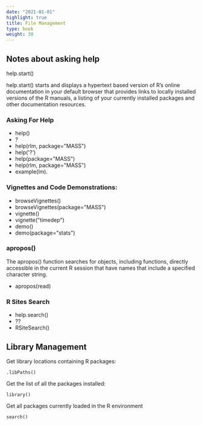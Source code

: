 ```yaml
---
date: "2021-01-01"
highlight: true
title: File Management
type: book
weight: 30
---
```



## Notes about asking help


help.start()

help.start() starts and displays a hypertext based version of R’s online documentation in your default browser that provides links to locally installed versions of the R manuals, a listing of your currently installed packages and other documentation resources.


### Asking For Help
 - help()  
 - ?
 - help(rlm, package="MASS")
 - help('?') 
 - help(package="MASS") 
 - help(rlm, package="MASS")
 - example(lm).

### Vignettes and Code Demonstrations: 

 - browseVignettes()
 - browseVignettes(package="MASS")  
 - vignette() 
 - vignette("timedep") 
 - demo()
 - demo(package="stats")


### apropos()

The apropos() function searches for objects, including functions, directly accessible in the current R session that have names that include a specified character string. 

 - apropos(read)

### R Sites Search

- help.search() 
- ??
- RSiteSearch()





## Library Management

Get library locations containing R packages:
```{r}
.libPaths()
```
Get the list of all the packages installed:
```{r}
library()
```
Get all packages currently loaded in the R environment
```{r}
search()
```
